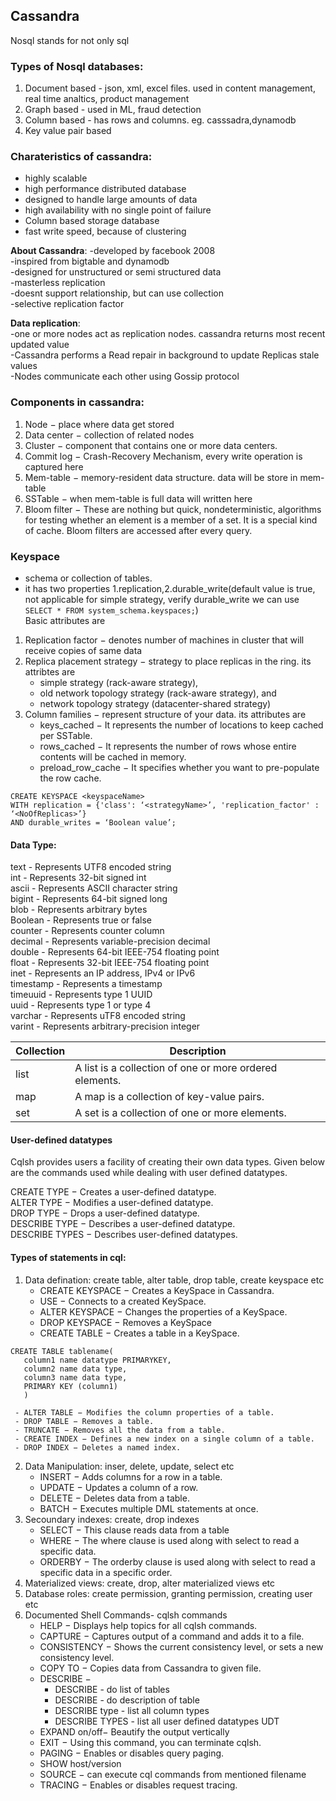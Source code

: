 ## Cassandra  
Nosql stands for not only sql  
### Types of Nosql databases:  
 1. Document based - json, xml, excel files. used in content management, real time analtics, product management  
 2. Graph based - used in ML, fraud detection
 3. Column based - has rows and columns. eg. casssadra,dynamodb
 4. Key value pair based

### Charateristics of cassandra:      
- highly scalable  
- high performance distributed database  
- designed to handle large amounts of data   
- high availability with no single point of failure     
- Column based storage database  
- fast write speed, because of clustering

**About Cassandra**:
-developed by facebook 2008  
-inspired from bigtable and dynamodb  
-designed for unstructured or semi structured data  
-masterless replication   
-doesnt support relationship, but can use collection  
-selective replication factor

**Data replication**:  
  -one or more nodes act as replication nodes. cassandra returns most recent updated value  
  -Cassandra performs a Read repair in background to update Replicas stale values  
  -Nodes communicate each other using Gossip protocol  

### Components in cassandra:  
1. Node − place where data get stored  
2. Data center − collection of related nodes   
3. Cluster − component that contains one or more data centers.
4. Commit log − Crash-Recovery Mechanism, every write operation is captured here    
5. Mem-table − memory-resident data structure. data will be store in mem-table  
6. SSTable − when mem-table is full data will written here    
7. Bloom filter − These are nothing but quick, nondeterministic, algorithms for testing whether an element is a member of a set. It is a special kind of cache. Bloom filters are accessed after every query.  


### Keyspace  
- schema or collection of tables.  
- it has two properties 1.replication,2.durable_write(default value is true, not applicable for simple strategy, verify durable_write we can use ```SELECT * FROM system_schema.keyspaces;```)      
Basic attributes are   
1. Replication factor − denotes number of machines in cluster that will receive copies of same data   
2. Replica placement strategy − strategy to place replicas in the ring. its attribtes are    
     - simple strategy (rack-aware strategy),  
     - old network topology strategy (rack-aware strategy), and   
     - network topology strategy (datacenter-shared strategy)   
3. Column families − represent structure of your data. its attributes are  
     - keys_cached − It represents the number of locations to keep cached per SSTable.
     - rows_cached − It represents the number of rows whose entire contents will be cached in memory.
     - preload_row_cache − It specifies whether you want to pre-populate the row cache.
```
CREATE KEYSPACE <keyspaceName>  
WITH replication = {'class': ‘<strategyName>’, 'replication_factor' : ‘<NoOfReplicas>’}  
AND durable_writes = ‘Boolean value’;   
```

#### Data Type:  
text	- Represents UTF8 encoded string  
int	- Represents 32-bit signed int  
ascii	- Represents ASCII character string  
bigint -	Represents 64-bit signed long  
blob	-	Represents arbitrary bytes  
Boolean	-	Represents true or false  
counter - Represents counter column  
decimal	-	Represents variable-precision decimal  
double	- Represents 64-bit IEEE-754 floating point  
float	-	Represents 32-bit IEEE-754 floating point  
inet	- Represents an IP address, IPv4 or IPv6  
timestamp -	Represents a timestamp  
timeuuid - Represents type 1 UUID  
uuid - Represents type 1 or type 4  
varchar - Represents uTF8 encoded string  
varint - Represents arbitrary-precision integer  

| Collection  | Description  |
|---|---|
| list  | A list is a collection of one or more ordered elements.  |
| map  | A map is a collection of key-value pairs.  |
| set  | A set is a collection of one or more elements.  |

#### User-defined datatypes
Cqlsh provides users a facility of creating their own data types. Given below are the commands used while dealing with user defined datatypes.

CREATE TYPE − Creates a user-defined datatype.  
ALTER TYPE − Modifies a user-defined datatype.  
DROP TYPE − Drops a user-defined datatype.  
DESCRIBE TYPE − Describes a user-defined datatype.  
DESCRIBE TYPES − Describes user-defined datatypes.  

#### Types of statements in cql:
1. Data defination: create table, alter table, drop table, create keyspace etc   
     - CREATE KEYSPACE <keyspaceName>− Creates a KeySpace in Cassandra.  
     - USE − Connects to a created KeySpace.  
     - ALTER KEYSPACE <keyspaceName>− Changes the properties of a KeySpace.  
     - DROP KEYSPACE <keyspaceName>− Removes a KeySpace  
     - CREATE TABLE − Creates a table in a KeySpace. 
```
CREATE TABLE tablename(
   column1 name datatype PRIMARYKEY,
   column2 name data type,
   column3 name data type,
   PRIMARY KEY (column1)
   )
``` 

     - ALTER TABLE − Modifies the column properties of a table.  
     - DROP TABLE − Removes a table.  
     - TRUNCATE − Removes all the data from a table.  
     - CREATE INDEX − Defines a new index on a single column of a table.   
     - DROP INDEX − Deletes a named index.  
2. Data Manipulation: inser, delete, update, select etc  
     - INSERT − Adds columns for a row in a table.  
     - UPDATE − Updates a column of a row.  
     - DELETE − Deletes data from a table.  
     - BATCH − Executes multiple DML statements at once.  
3. Secoundary indexes: create, drop indexes  
     - SELECT − This clause reads data from a table  
     - WHERE − The where clause is used along with select to read a specific data.  
     - ORDERBY − The orderby clause is used along with select to read a specific data in a specific order.  
4. Materialized views: create, drop, alter materialized views etc  
5. Database roles: create permission, granting permission, creating user etc  
6. Documented Shell Commands- cqlsh commands  
     - HELP − Displays help topics for all cqlsh commands.  
     - CAPTURE <filepath> − Captures output of a command and adds it to a file.  
     - CONSISTENCY − Shows the current consistency level, or sets a new consistency level.  
     - COPY <tableName> TO <filepath> − Copies data from Cassandra to given file.  
     - DESCRIBE −  
          - DESCRIBE <keyspaceName>  -  do list of tables  
          - DESCRIBE <tableName>  - do description of table  
          - DESCRIBE type <tableName> - list all column types  
          - DESCRIBE TYPES  - list all user defined datatypes UDT   
     - EXPAND on/off− Beautify the output vertically    
     - EXIT − Using this command, you can terminate cqlsh.  
     - PAGING − Enables or disables query paging.  
     - SHOW host/version     
     - SOURCE <fileName> − can execute cql commands from mentioned filename    
     - TRACING − Enables or disables request tracing.  
